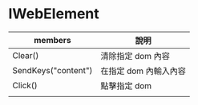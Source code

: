 # IWebElement

| members             | 說明                  |
| ------------------- | --------------------- |
| Clear()             | 清除指定 dom 內容     |
| SendKeys("content") | 在指定 dom 內輸入內容 |
| Click()             | 點擊指定 dom          |
|                     |                       |